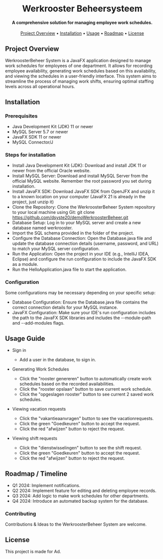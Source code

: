 <h1 align="center">
  <br>
  Werkrooster Beheersysteem
  <br>
</h1>

<h4 align="center">A comprehensive solution for managing employee work schedules.</h4>

<p align="center">
  <!-- Badges can be added here -->
</p>

<p align="center">
  <a href="#project-overview">Project Overview</a> •
  <a href="#installation">Installation</a> •
  <a href="#usage">Usage</a> •
  <a href="#roadmap">Roadmap</a> •
  <a href="#license">License</a>
</p>

## Project Overview
WerkroosterBeheer System is a JavaFX application designed to manage work schedules for employees of one department. It allows for recording employee availability, generating work schedules based on this availability, and viewing the schedules in a user-friendly interface. This system aims to streamline the process of managing work shifts, ensuring optimal staffing levels across all operational hours.

## Installation 
### Prerequisites
* Java Development Kit (JDK) 11 or newer
* MySQL Server 5.7 or newer
* JavaFX SDK 11 or newer
* MySQL Connector/J

### Steps for installation
* Install Java Development Kit (JDK): Download and install JDK 11 or newer from the official Oracle website.
* Install MySQL Server: Download and install MySQL Server from the official MySQL website. Remember the root password you set during installation.
* Install JavaFX SDK: Download JavaFX SDK from OpenJFX and unzip it to a known location on your computer (JavaFX 21 is already in the project, just unzip it)
* Clone the Repository: Clone the WerkroosterBeheer System repository to your local machine using Git: git clone https://github.com/dsyste20/demoWerkroosterBeheer.git
* Database Setup: Log in to your MySQL server and create a new database named werkrooster.
* Import the SQL schema provided in the folder of the project.
* Configure the Database Connection: Open the Database.java file and update the database connection details (username, password, and URL) to match your MySQL server configuration.
* Run the Application: Open the project in your IDE (e.g., IntelliJ IDEA, Eclipse) and configure the run configuration to include the JavaFX SDK as a module.
* Run the HelloApplication.java file to start the application.

### Configuration
Some configurations may be necessary depending on your specific setup:
* Database Configuration: Ensure the Database.java file contains the correct connection details for your MySQL instance.
* JavaFX Configuration: Make sure your IDE's run configuration includes the path to the JavaFX SDK libraries and includes the --module-path and --add-modules flags.

## Usage Guide
* Sign in
  - Add a user in the database, to sign in.

* Generating Work Schedules
   - Click the "rooster genereren" button to automatically create work schedules based on the recorded availabilities.
   - Click the "rooster opslaan" button to save current work schedule.
   - Click the "opgeslagen rooster" button to see current 2 saved work schedules.

* Viewing vacation requests
  - Click the "vakantieaanvragen" button to see the vacationrequests.
  - Click the green "Goedkeuren" button to accept the request.
  - Click the red "afwijzen" button to reject the request.

* Viewing shift requests
  - Click the "dienstwisselingen" button to see the shift request.
  - Click the green "Goedkeuren" button to accept the request.
  - Click the red "afwijzen" button to reject the request.

## Roadmap / Timeline
* Q1 2024: Implement notifications.
* Q2 2024: Implement feature for editing and deleting employee records.
* Q3 2024: Add logic to make work schedules for other departments.
* Q4 2024: Introduce an automated backup system for the database.

### Contributing
Contributions & Ideas to the WerkroosterBeheer System are welcome.

## License
This project is made for Ad.
